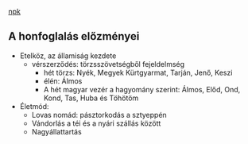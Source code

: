 [npk](https://www.nkp.hu/tankonyv/tortenelem_9_nat2020/lecke_05_015)

## A honfoglalás előzményei
- Etelköz, az államiság kezdete
	- vérszerződés: törzsszövetségből fejeldelmség
		- hét törzs: Nyék, Megyek Kürtgyarmat, Tarján, Jenő, Keszi
		- élén: Álmos
		- A hét magyar vezér a hagyomány szerint: Álmos, Előd, Ond, Kond, Tas, Huba és Töhötöm
- Életmód:
	- Lovas nomád: pásztorkodás a sztyeppén
	- Vándorlás a téi és a nyári szállás között
	- Nagyállattartás